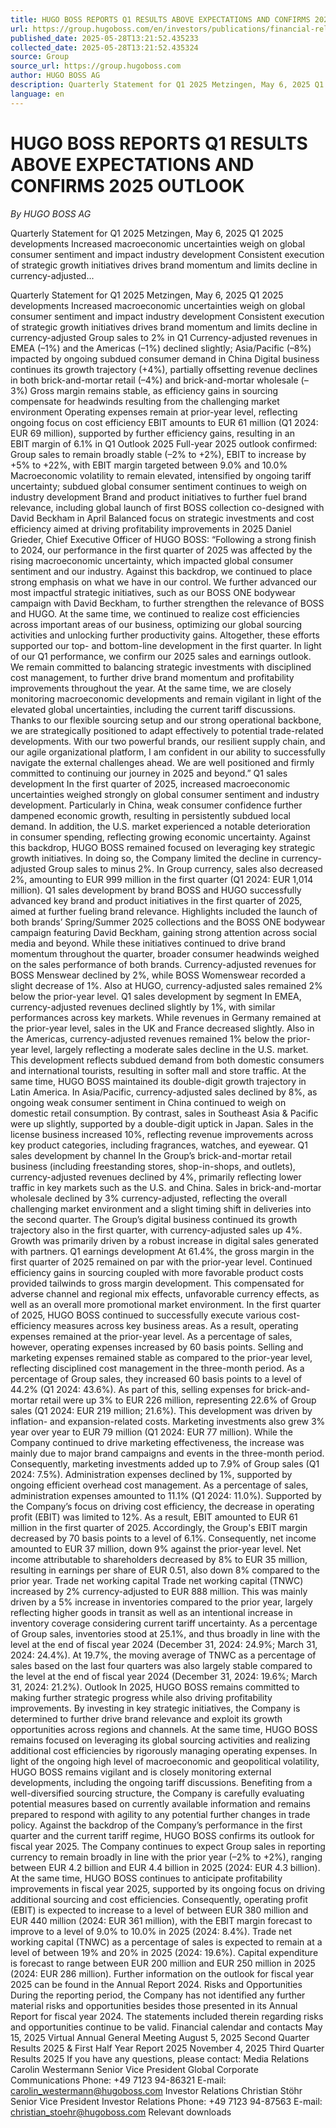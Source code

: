 ```yaml
---
title: HUGO BOSS REPORTS Q1 RESULTS ABOVE EXPECTATIONS AND CONFIRMS 2025 OUTLOOK
url: https://group.hugoboss.com/en/investors/publications/financial-releases/publication/hugo-boss-reports-q1-results-above-expectations-and-confirms-2025-outlook-1
published_date: 2025-05-28T13:21:52.435233
collected_date: 2025-05-28T13:21:52.435324
source: Group
source_url: https://group.hugoboss.com
author: HUGO BOSS AG
description: Quarterly Statement for Q1 2025 Metzingen, May 6, 2025 Q1 2025 developments Increased macroeconomic uncertainties weigh on global consumer sentiment and impact industry development Consistent execution of strategic growth initiatives drives brand momentum and limits decline in currency-adjusted...
language: en
---
```


# HUGO BOSS REPORTS Q1 RESULTS ABOVE EXPECTATIONS AND CONFIRMS 2025 OUTLOOK

*By HUGO BOSS AG*

Quarterly Statement for Q1 2025 Metzingen, May 6, 2025 Q1 2025 developments Increased macroeconomic uncertainties weigh on global consumer sentiment and impact industry development Consistent execution of strategic growth initiatives drives brand momentum and limits decline in currency-adjusted...

Quarterly Statement for Q1 2025 Metzingen, May 6, 2025 Q1 2025 developments Increased macroeconomic uncertainties weigh on global consumer sentiment and impact industry development Consistent execution of strategic growth initiatives drives brand momentum and limits decline in currency-adjusted Group sales to 2% in Q1 Currency-adjusted revenues in EMEA (–1%) and the Americas (–1%) declined slightly; Asia/Pacific (–8%) impacted by ongoing subdued consumer demand in China Digital business continues its growth trajectory (+4%), partially offsetting revenue declines in both brick-and-mortar retail (–4%) and brick-and-mortar wholesale (–3%) Gross margin remains stable, as efficiency gains in sourcing compensate for headwinds resulting from the challenging market environment Operating expenses remain at prior-year level, reflecting ongoing focus on cost efficiency EBIT amounts to EUR 61 million (Q1 2024: EUR 69 million), supported by further efficiency gains, resulting in an EBIT margin of 6.1% in Q1 Outlook 2025 Full-year 2025 outlook confirmed: Group sales to remain broadly stable (–2% to +2%), EBIT to increase by +5% to +22%, with EBIT margin targeted between 9.0% and 10.0% Macroeconomic volatility to remain elevated, intensified by ongoing tariff uncertainty; subdued global consumer sentiment continues to weigh on industry development Brand and product initiatives to further fuel brand relevance, including global launch of first BOSS collection co-designed with David Beckham in April Balanced focus on strategic investments and cost efficiency aimed at driving profitability improvements in 2025 Daniel Grieder, Chief Executive Officer of HUGO BOSS: “Following a strong finish to 2024, our performance in the first quarter of 2025 was affected by the rising macroeconomic uncertainty, which impacted global consumer sentiment and our industry. Against this backdrop, we continued to place strong emphasis on what we have in our control. We further advanced our most impactful strategic initiatives, such as our BOSS ONE bodywear campaign with David Beckham, to further strengthen the relevance of BOSS and HUGO. At the same time, we continued to realize cost efficiencies across important areas of our business, optimizing our global sourcing activities and unlocking further productivity gains. Altogether, these efforts supported our top- and bottom-line development in the first quarter. In light of our Q1 performance, we confirm our 2025 sales and earnings outlook. We remain committed to balancing strategic investments with disciplined cost management, to further drive brand momentum and profitability improvements throughout the year. At the same time, we are closely monitoring macroeconomic developments and remain vigilant in light of the elevated global uncertainties, including the current tariff discussions. Thanks to our flexible sourcing setup and our strong operational backbone, we are strategically positioned to adapt effectively to potential trade-related developments. With our two powerful brands, our resilient supply chain, and our agile organizational platform, I am confident in our ability to successfully navigate the external challenges ahead. We are well positioned and firmly committed to continuing our journey in 2025 and beyond.” Q1 sales development In the first quarter of 2025, increased macroeconomic uncertainties weighed strongly on global consumer sentiment and industry development. Particularly in China, weak consumer confidence further dampened economic growth, resulting in persistently subdued local demand. In addition, the U.S. market experienced a notable deterioration in consumer spending, reflecting growing economic uncertainty. Against this backdrop, HUGO BOSS remained focused on leveraging key strategic growth initiatives. In doing so, the Company limited the decline in currency-adjusted Group sales to minus 2%. In Group currency, sales also decreased 2%, amounting to EUR 999 million in the first quarter (Q1 2024: EUR 1,014 million). Q1 sales development by brand BOSS and HUGO successfully advanced key brand and product ini­tiatives in the first quarter of 2025, aimed at further fueling brand relevance. Highlights included the launch of both brands’ Spring/Summer 2025 collections and the BOSS ONE bodywear campaign featuring David Beckham, gaining strong attention across social media and beyond. While these initiatives continued to drive brand momentum throughout the quarter, broader consumer headwinds weighed on the sales performance of both brands. Currency-adjusted revenues for BOSS Menswear declined by 2%, while BOSS Womenswear recorded a slight decrease of 1%. Also at HUGO, currency-adjusted sales remained 2% below the prior-year level. Q1 sales development by segment In EMEA, currency-adjusted revenues declined slightly by 1%, with similar performances across key markets. While revenues in Germany remained at the prior-year level, sales in the UK and France decreased slightly. Also in the Americas, currency-adjusted revenues remained 1% below the prior-year level, largely reflecting a moderate sales decline in the U.S. market. This development reflects subdued demand from both domestic consumers and international tourists, resulting in softer mall and store traffic. At the same time, HUGO BOSS maintained its double-digit growth trajectory in Latin America. In Asia/Pacific, currency-adjusted sales declined by 8%, as ongoing weak consumer sentiment in China continued to weigh on domestic retail consumption. By contrast, sales in Southeast Asia &amp; Pacific were up slightly, supported by a double-digit uptick in Japan. Sales in the license business increased 10%, reflecting revenue improvements across key product categories, including fragrances, watches, and eyewear. Q1 sales development by channel In the Group’s brick-and-mortar retail business (including freestanding stores, shop-in-shops, and outlets), currency-adjusted revenues declined by 4%, primarily reflecting lower traffic in key markets such as the U.S. and China. Sales in brick-and-mortar wholesale declined by 3% currency-adjusted, reflecting the overall challenging market environment and a slight timing shift in deliveries into the second quarter. The Group’s digital business continued its growth trajectory also in the first quarter, with currency-adjusted sales up 4%. Growth was primarily driven by a robust increase in digital sales generated with partners. Q1 earnings development At 61.4%, the gross margin in the first quarter of 2025 remained on par with the prior-year level. Continued efficiency gains in sourcing coupled with more favorable product costs  provided tailwinds to gross margin development. This compensated for adverse channel and regional mix effects, unfavorable currency effects, as well as an overall more promotional market environment. In the first quarter of 2025, HUGO BOSS continued to successfully execute various cost-efficiency measures across key business areas. As a result, operating expenses remained at the prior-year level. As a percentage of sales, however, operating expenses increased by 60 basis points. Selling and marketing expenses remained stable as compared to the prior-year level, reflecting disciplined cost management in the three-month period. As a percentage of Group sales, they increased 60 basis points to a level of 44.2% (Q1 2024: 43.6%). As part of this, selling expenses for brick-and-mortar retail were up 3% to EUR 226 million, representing 22.6% of Group sales (Q1 2024: EUR 219 million; 21.6%). This development was driven by inflation- and expansion-related costs. Marketing investments also grew 3% year over year to EUR 79 million (Q1 2024: EUR 77 million). While the Company continued to drive marketing effectiveness, the increase was mainly due to major brand campaigns and events in the three-month period. Consequently, marketing investments added up to 7.9% of Group sales (Q1 2024: 7.5%). Administration expenses declined by 1%, supported by ongoing efficient overhead cost management. As a percentage of sales, administration expenses amounted to 11.1% (Q1 2024: 11.0%). Supported by the Company’s focus on driving cost efficiency, the decrease in operating profit (EBIT) was limited to 12%. As a result, EBIT amounted to EUR 61 million in the first quarter of 2025. Accordingly, the Group's EBIT margin decreased by 70 basis points to a level of 6.1%. Consequently, net income amounted to EUR 37 million, down 9% against the prior-year level. Net income attributable to shareholders decreased by 8% to EUR 35 million, resulting in earnings per share of EUR 0.51, also down 8% compared to the prior year. Trade net working capital Trade net working capital (TNWC) increased by 2% currency-adjusted to EUR 888 million. This was mainly driven by a 5% increase in inventories compared to the prior year, largely reflecting higher goods in transit as well as an intentional increase in inventory coverage considering current tariff uncertainty. As a percentage of Group sales, inventories stood at 25.1%, and thus broadly in line with the level at the end of fiscal year 2024 (December 31, 2024: 24.9%; March 31, 2024: 24.4%). At 19.7%, the moving average of TNWC as a percentage of sales based on the last four quarters was also largely stable compared to the level at the end of fiscal year 2024 (December 31, 2024: 19.6%; March 31, 2024: 21.2%). Outlook In 2025, HUGO BOSS remains committed to making further strategic progress while also driving profitability improvements. By investing in key strategic initiatives, the Company is determined to further drive brand relevance and exploit its growth opportunities across regions and channels. At the same time, HUGO BOSS remains focused on leveraging its global sourcing activities and realizing additional cost efficiencies by rigorously managing operating expenses. In light of the ongoing high level of macroeconomic and geopolitical volatility, HUGO BOSS remains vigilant and is closely monitoring external developments, including the ongoing tariff discussions. Benefiting from a well-diversified sourcing structure, the Company is carefully evaluating potential measures based on currently available information and remains prepared to respond with agility to any potential further changes in trade policy. Against the backdrop of the Company’s performance in the first quarter and the current tariff regime, HUGO BOSS confirms its outlook for fiscal year 2025. The Company continues to expect Group sales in reporting currency to remain broadly in line with the prior year (–2% to +2%), ranging between EUR 4.2 billion and EUR 4.4 billion in 2025 (2024: EUR 4.3 billion). At the same time, HUGO BOSS continues to anticipate profitability improvements in fiscal year 2025, supported by its ongoing focus on driving additional sourcing and cost efficiencies. Consequently, operating profit (EBIT) is expected to increase to a level of between EUR 380 million and EUR 440 million (2024: EUR 361 million), with the EBIT margin forecast to improve to a level of 9.0% to 10.0% in 2025 (2024: 8.4%). Trade net working capital (TNWC) as a percentage of sales is expected to remain at a level of between 19% and 20% in 2025 (2024: 19.6%). Capital expenditure is forecast to range between EUR 200 million and EUR 250 million in 2025 (2024: EUR 286 million). Further information on the outlook for fiscal year 2025 can be found in the Annual Report 2024. Risks and Opportunities During the reporting period, the Company has not identified any further material risks and opportunities besides those presented in its Annual Report for fiscal year 2024. The statements included therein regarding risks and opportunities continue to be valid. Financial calendar and contacts May 15, 2025 Virtual Annual General Meeting August 5, 2025 Second Quarter Results 2025 &amp; First Half Year Report 2025 November 4, 2025 Third Quarter Results 2025 If you have any questions, please contact: Media Relations Carolin Westermann Senior Vice President Global Corporate Communications Phone: +49 7123 94-86321 E-mail: carolin_westermann@hugoboss.com Investor Relations Christian Stöhr Senior Vice President Investor Relations Phone: +49 7123 94-87563 E-mail: christian_stoehr@hugoboss.com Relevant downloads